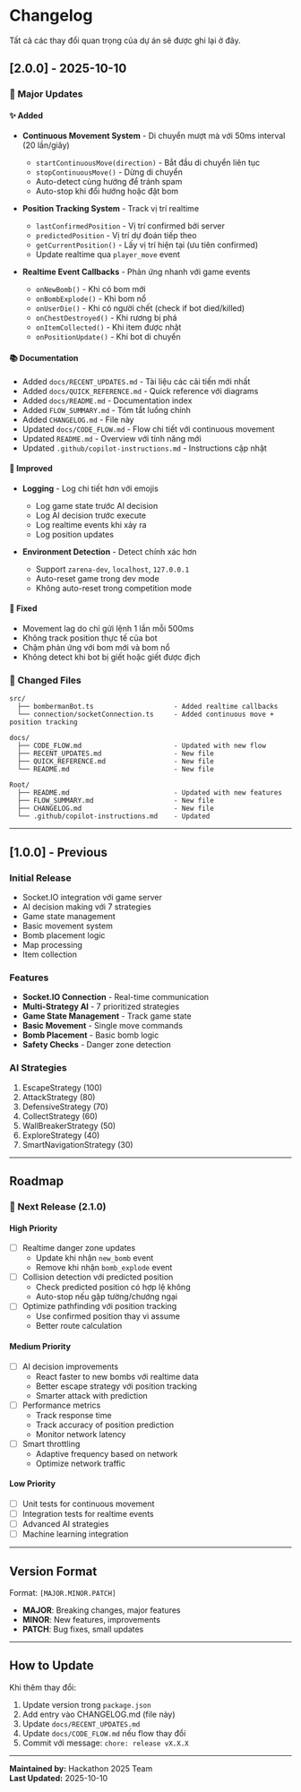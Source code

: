 # Changelog

Tất cả các thay đổi quan trọng của dự án sẽ được ghi lại ở đây.

## [2.0.0] - 2025-10-10

### 🎉 Major Updates

#### ✨ Added
- **Continuous Movement System** - Di chuyển mượt mà với 50ms interval (20 lần/giây)
  - `startContinuousMove(direction)` - Bắt đầu di chuyển liên tục
  - `stopContinuousMove()` - Dừng di chuyển
  - Auto-detect cùng hướng để tránh spam
  - Auto-stop khi đổi hướng hoặc đặt bom
  
- **Position Tracking System** - Track vị trí realtime
  - `lastConfirmedPosition` - Vị trí confirmed bởi server
  - `predictedPosition` - Vị trí dự đoán tiếp theo
  - `getCurrentPosition()` - Lấy vị trí hiện tại (ưu tiên confirmed)
  - Update realtime qua `player_move` event
  
- **Realtime Event Callbacks** - Phản ứng nhanh với game events
  - `onNewBomb()` - Khi có bom mới
  - `onBombExplode()` - Khi bom nổ
  - `onUserDie()` - Khi có người chết (check if bot died/killed)
  - `onChestDestroyed()` - Khi rương bị phá
  - `onItemCollected()` - Khi item được nhặt
  - `onPositionUpdate()` - Khi bot di chuyển

#### 📚 Documentation
- Added `docs/RECENT_UPDATES.md` - Tài liệu các cải tiến mới nhất
- Added `docs/QUICK_REFERENCE.md` - Quick reference với diagrams
- Added `docs/README.md` - Documentation index
- Added `FLOW_SUMMARY.md` - Tóm tắt luồng chính
- Added `CHANGELOG.md` - File này
- Updated `docs/CODE_FLOW.md` - Flow chi tiết với continuous movement
- Updated `README.md` - Overview với tính năng mới
- Updated `.github/copilot-instructions.md` - Instructions cập nhật

#### 🔧 Improved
- **Logging** - Log chi tiết hơn với emojis
  - Log game state trước AI decision
  - Log AI decision trước execute
  - Log realtime events khi xảy ra
  - Log position updates
  
- **Environment Detection** - Detect chính xác hơn
  - Support `zarena-dev`, `localhost`, `127.0.0.1`
  - Auto-reset game trong dev mode
  - Không auto-reset trong competition mode

#### 🐛 Fixed
- Movement lag do chỉ gửi lệnh 1 lần mỗi 500ms
- Không track position thực tế của bot
- Chậm phản ứng với bom mới và bom nổ
- Không detect khi bot bị giết hoặc giết được địch

### 📝 Changed Files
```
src/
  ├── bombermanBot.ts                    - Added realtime callbacks
  └── connection/socketConnection.ts     - Added continuous move + position tracking

docs/
  ├── CODE_FLOW.md                       - Updated with new flow
  ├── RECENT_UPDATES.md                  - New file
  ├── QUICK_REFERENCE.md                 - New file
  └── README.md                          - New file

Root/
  ├── README.md                          - Updated with new features
  ├── FLOW_SUMMARY.md                    - New file
  ├── CHANGELOG.md                       - New file
  └── .github/copilot-instructions.md    - Updated
```

---

## [1.0.0] - Previous

### Initial Release
- Socket.IO integration với game server
- AI decision making với 7 strategies
- Game state management
- Basic movement system
- Bomb placement logic
- Map processing
- Item collection

### Features
- **Socket.IO Connection** - Real-time communication
- **Multi-Strategy AI** - 7 prioritized strategies
- **Game State Management** - Track game state
- **Basic Movement** - Single move commands
- **Bomb Placement** - Basic bomb logic
- **Safety Checks** - Danger zone detection

### AI Strategies
1. EscapeStrategy (100)
2. AttackStrategy (80)
3. DefensiveStrategy (70)
4. CollectStrategy (60)
5. WallBreakerStrategy (50)
6. ExploreStrategy (40)
7. SmartNavigationStrategy (30)

---

## Roadmap

### 🎯 Next Release (2.1.0)

#### High Priority
- [ ] Realtime danger zone updates
  - Update khi nhận `new_bomb` event
  - Remove khi nhận `bomb_explode` event
- [ ] Collision detection với predicted position
  - Check predicted position có hợp lệ không
  - Auto-stop nếu gặp tường/chướng ngại
- [ ] Optimize pathfinding với position tracking
  - Use confirmed position thay vì assume
  - Better route calculation

#### Medium Priority
- [ ] AI decision improvements
  - React faster to new bombs với realtime data
  - Better escape strategy với position tracking
  - Smarter attack with prediction
- [ ] Performance metrics
  - Track response time
  - Track accuracy of position prediction
  - Monitor network latency
- [ ] Smart throttling
  - Adaptive frequency based on network
  - Optimize network traffic

#### Low Priority
- [ ] Unit tests for continuous movement
- [ ] Integration tests for realtime events
- [ ] Advanced AI strategies
- [ ] Machine learning integration

---

## Version Format

Format: `[MAJOR.MINOR.PATCH]`

- **MAJOR**: Breaking changes, major features
- **MINOR**: New features, improvements
- **PATCH**: Bug fixes, small updates

---

## How to Update

Khi thêm thay đổi:

1. Update version trong `package.json`
2. Add entry vào CHANGELOG.md (file này)
3. Update `docs/RECENT_UPDATES.md`
4. Update `docs/CODE_FLOW.md` nếu flow thay đổi
5. Commit với message: `chore: release vX.X.X`

---

**Maintained by:** Hackathon 2025 Team  
**Last Updated:** 2025-10-10
